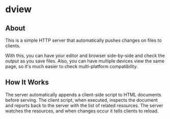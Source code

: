 # dview

## About
This is a simple HTTP server that automatically pushes changes on files to clients.

With this, you can have your editor and browser side-by-side and check the output as you save files. Also, you can have multiple devices view the same page, so it's much easier to check multi-platform compatibility.

## How It Works
The server automatically appends a client-side script to HTML documents before serving. The client script, when executed, inspects the document and reports back to the server with the list of related resources. The server watches the resources, and when changes occur it tells clients to reload.

